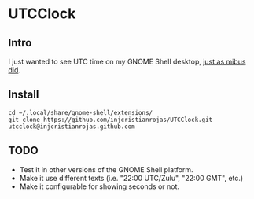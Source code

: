 # UTCClock

## Intro

I just wanted to see UTC time on my GNOME Shell desktop,
[just as mibus did](https://github.com/mibus/MultiClock).

## Install

```
cd ~/.local/share/gnome-shell/extensions/
git clone https://github.com/injcristianrojas/UTCClock.git utcclock@injcristianrojas.github.com
```

## TODO

* Test it in other versions of the GNOME Shell platform.
* Make it use different texts (i.e. "22:00 UTC/Zulu", "22:00 GMT", etc.)
* Make it configurable for showing seconds or not.
